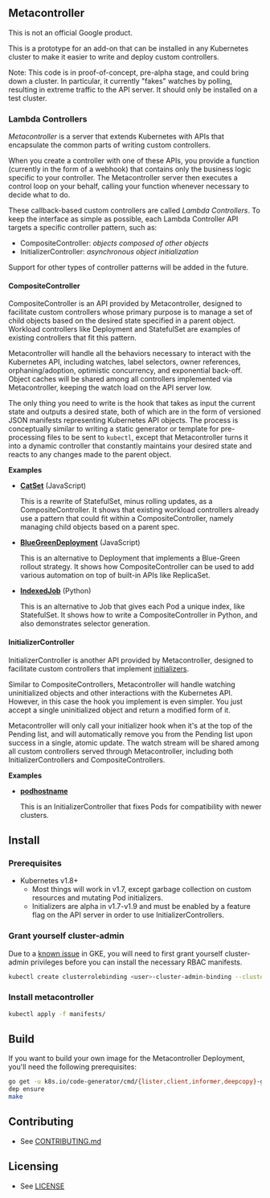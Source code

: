 ## Metacontroller

This is not an official Google product.

This is a prototype for an add-on that can be installed in any Kubernetes
cluster to make it easier to write and deploy custom controllers.

Note: This code is in proof-of-concept, pre-alpha stage, and could bring down a
cluster.
In particular, it currently "fakes" watches by polling, resulting in extreme
traffic to the API server.
It should only be installed on a test cluster.

### Lambda Controllers

*Metacontroller* is a server that extends Kubernetes with APIs that encapsulate
the common parts of writing custom controllers.

When you create a controller with one of these APIs, you provide a function
(currently in the form of a webhook) that contains only the business logic
specific to your controller.
The Metacontroller server then executes a control loop on your behalf,
calling your function whenever necessary to decide what to do.

These callback-based custom controllers are called *Lambda Controllers*.
To keep the interface as simple as possible, each Lambda Controller API targets
a specific controller pattern, such as:

* CompositeController: *objects composed of other objects*
* InitializerController: *asynchronous object initialization*

Support for other types of controller patterns will be added in the future.

#### CompositeController

CompositeController is an API provided by Metacontroller, designed to facilitate
custom controllers whose primary purpose is to manage a set of child objects
based on the desired state specified in a parent object.
Workload controllers like Deployment and StatefulSet are examples of existing
controllers that fit this pattern.

Metacontroller will handle all the behaviors necessary to interact with the
Kubernetes API, including watches, label selectors, owner references,
orphaning/adoption, optimistic concurrency, and exponential back-off.
Object caches will be shared among all controllers implemented via
Metacontroller, keeping the watch load on the API server low.

The only thing you need to write is the hook that takes as input the current
state and outputs a desired state, both of which are in the form of versioned
JSON manifests representing Kubernetes API objects.
The process is conceptually similar to writing a static generator or template
for pre-processing files to be sent to `kubectl`, except that Metacontroller
turns it into a dynamic controller that constantly maintains your desired state
and reacts to any changes made to the parent object.

**Examples**

* [**CatSet**](examples/catset) (JavaScript)

  This is a rewrite of StatefulSet, minus rolling updates, as a
  CompositeController.
  It shows that existing workload controllers already use a pattern that could
  fit within a CompositeController, namely managing child objects based on a
  parent spec.

* [**BlueGreenDeployment**](examples/bluegreen) (JavaScript)

  This is an alternative to Deployment that implements a Blue-Green rollout
  strategy.
  It shows how CompositeController can be used to add various automation on top
  of built-in APIs like ReplicaSet.

* [**IndexedJob**](examples/indexedjob) (Python)

  This is an alternative to Job that gives each Pod a unique index, like
  StatefulSet.
  It shows how to write a CompositeController in Python, and also demonstrates
  selector generation.

#### InitializerController

InitializerController is another API provided by Metacontroller, designed to
facilitate custom controllers that implement [initializers](https://kubernetes.io/docs/admin/extensible-admission-controllers/#initializers).

Similar to CompositeControllers, Metacontroller will handle watching
uninitialized objects and other interactions with the Kubernetes API.
However, in this case the hook you implement is even simpler.
You just accept a single uninitialized object and return a modified form of it.

Metacontroller will only call your initializer hook when it's at the top of the
Pending list, and will automatically remove you from the Pending list upon
success in a single, atomic update.
The watch stream will be shared among all custom controllers served through
Metacontroller, including both InitializerControllers and CompositeControllers.

**Examples**

* [**podhostname**](examples/initializer)

  This is an InitializerController that fixes Pods for compatibility with newer
  clusters.

## Install

### Prerequisites

* Kubernetes v1.8+
  * Most things will work in v1.7, except garbage collection on custom resources
    and mutating Pod initializers.
  * Initializers are alpha in v1.7-v1.9 and must be enabled by a feature flag on
    the API server in order to use InitializerControllers.

### Grant yourself cluster-admin

Due to a [known issue](https://cloud.google.com/container-engine/docs/role-based-access-control#defining_permissions_in_a_role)
in GKE, you will need to first grant yourself cluster-admin privileges before
you can install the necessary RBAC manifests.

```sh
kubectl create clusterrolebinding <user>-cluster-admin-binding --clusterrole=cluster-admin --user=<user>@<domain>
```

### Install metacontroller

```sh
kubectl apply -f manifests/
```

## Build

If you want to build your own image for the Metacontroller Deployment,
you'll need the following prerequisites:

```sh
go get -u k8s.io/code-generator/cmd/{lister,client,informer,deepcopy}-gen
dep ensure
make
```

## Contributing

* See [CONTRIBUTING.md](CONTRIBUTING.md)

## Licensing

* See [LICENSE](LICENSE)
